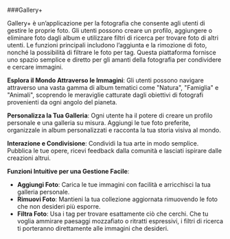 ###Gallery+

Gallery+ è un’applicazione per la fotografia che consente agli utenti di gestire le proprie foto. Gli utenti possono creare un profilo, aggiungere o eliminare foto dagli album e utilizzare filtri di ricerca per trovare foto di altri utenti. Le funzioni principali includono l’aggiunta e la rimozione di foto, nonché la possibilità di filtrare le foto per tag. Questa piattaforma fornisce uno spazio semplice e diretto per gli amanti della fotografia per condividere e cercare immagini.

**Esplora il Mondo Attraverso le Immagini**: Gli utenti possono navigare attraverso una vasta gamma di album tematici come "Natura", "Famiglia" e "Animali", scoprendo le meraviglie catturate dagli obiettivi di fotografi provenienti da ogni angolo del pianeta.

**Personalizza la Tua Galleria**: Ogni utente ha il potere di creare un profilo personale e una galleria su misura. Aggiungi le tue foto preferite, organizzale in album personalizzati e racconta la tua storia visiva al mondo.

**Interazione e Condivisione**: Condividi la tua arte in modo semplice. Pubblica le tue opere, ricevi feedback dalla comunità e lasciati ispirare dalle creazioni altrui.

**Funzioni Intuitive per una Gestione Facile**:

- **Aggiungi Foto**: Carica le tue immagini con facilità e arricchisci la tua galleria personale.
- **Rimuovi Foto**: Mantieni la tua collezione aggiornata rimuovendo le foto che non desideri più esporre.
- **Filtra Foto**: Usa i tag per trovare esattamente ciò che cerchi. Che tu voglia ammirare paesaggi mozzafiato o ritratti espressivi, i filtri di ricerca ti porteranno direttamente alle immagini che desideri.

